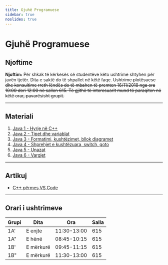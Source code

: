 ```yaml
---
title: Gjuhë Programuese
sidebar: true
noslides: true
---
```


# Gjuhë Programuese

## Njoftime

**Njoftim:** Për shkak të kërkesës së studentëve këto ushtrime shtyhen për javën tjetër. Dita e saktë do të shpallet në këtë faqe. ~~Ushtrime plotësuese dhe konsultime rreth lëndës do të mbahen të premten 16/11/2018 nga ora 10:00 deri 12:00 në sallen 615. Të gjithë të interesuarit mund të paraqiten në këtë orar, pavarësisht grupit.~~

---

## Materiali

1. [Java 1 - Hyrje në C++](/lendet/gjuhe-programuese/java1)
2. [Java 2 - Tipet dhe variablat](/lendet/gjuhe-programuese/java2)
2. [Java 3 - Formatimi, kushtëzimet, bllok diagramet](/lendet/gjuhe-programuese/java3)
2. [Java 4 - Shprehjet e kushtëzuara, switch, goto](/lendet/gjuhe-programuese/java4)
2. [Java 5 - Unazat](/lendet/gjuhe-programuese/java5)
2. [Java 6 - Vargjet](/lendet/gjuhe-programuese/java6)

---

## Artikuj

- [C++ përmes VS Code](/lendet/gjuhe-programuese/vs-code)

---

## Orari i ushtrimeve

Grupi|Dita|Ora|Salla
-|-|-|-
1A'|E enjte|11:30-13:00|615
1A"|E hënë|08:45-10:15|615
1B'|E mërkurë|09:45-11:15|615
1B"|E mërkurë|11:30-13:00|615
